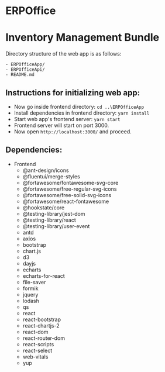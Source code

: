 # ERPOffice

# Inventory Management Bundle
Directory structure of the web app is as follows:

```
- ERPOfficeApp/
- ERPOfficeApi/
- README.md
```

## Instructions for initializing web app:

- Now go inside frontend directory: `cd ..\ERPOfficeApp`
- Install dependencies in frontend directory: `yarn install`
- Start web app's frontend server: `yarn start`
- Frontend server will start on port 3000.
- Now open `http://localhost:3000/` and proceed.

## Dependencies:

- Frontend
  - @ant-design/icons
  - @fluentui/merge-styles
  - @fortawesome/fontawesome-svg-core
  - @fortawesome/free-regular-svg-icons
  - @fortawesome/free-solid-svg-icons
  - @fortawesome/react-fontawesome
  - @hookstate/core
  - @testing-library/jest-dom
  - @testing-library/react
  - @testing-library/user-event
  - antd
  - axios
  - bootstrap
  - chart.js
  - d3
  - dayjs
  - echarts
  - echarts-for-react
  - file-saver
  - formik
  - jquery
  - lodash
  - qs
  - react
  - react-bootstrap
  - react-chartjs-2
  - react-dom
  - react-router-dom
  - react-scripts
  - react-select
  - web-vitals
  - yup
